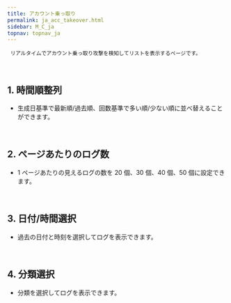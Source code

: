 ```yaml
---
title: アカウント乗っ取り
permalink: ja_acc_takeover.html
sidebar: M_C_ja
topnav: topnav_ja
---
```


     リアルタイムでアカウント乗っ取り攻撃を検知してリストを表示するページです。

<br />

## 1. 時間順整列
- 生成日基準で最新順/過去順、回数基準で多い順/少ない順に並べ替えることができます。

<!-- [![image](/docs/images/Manual/common/acc_take/1.png){: width="800" }](/docs/images/Manual/common/acc_take/1.png){: target="_blank"}-->
 
<br />

## 2. ページあたりのログ数
-  1 ページあたりの見えるログの数を 20 個、30 個、40 個、50 個に設定できます。

<!-- [![image](/docs/images/Manual/common/acc_take/2.png){: width="800" }](/docs/images/Manual/common/acc_take/2.png){: target="_blank"}-->
 
<br />

## 3. 日付/時間選択
- 過去の日付と時刻を選択してログを表示できます。

<!-- [![image](/docs/images/Manual/common/acc_take/3.png){: width="800" }](/docs/images/Manual/common/acc_take/3.png){: target="_blank"}-->

<br />

## 4. 分類選択
- 分類を選択してログを表示できます。

<!-- [![image](/docs/images/Manual/common/acc_take/4.png){: width="800" }](/docs/images/Manual/common/acc_take/4.png){: target="_blank"}-->
